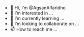 - 👋 Hi, I’m @AgsanAlfaridho
- 👀 I’m interested in ...
- 🌱 I’m currently learning ...
- 💞️ I’m looking to collaborate on ...
- 📫 How to reach me ...

<!---
AgsanAlfaridho/AgsanAlfaridho is a ✨ special ✨ repository because its `README.md` (this file) appears on your GitHub profile.
You can click the Preview link to take a look at your changes.
--->
